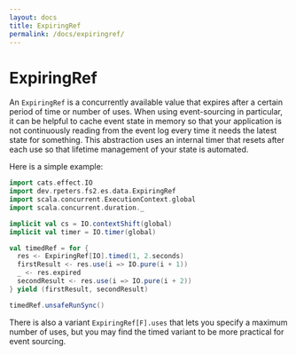 ```yaml
---
layout: docs
title: ExpiringRef
permalink: /docs/expiringref/
---
```

# ExpiringRef
An `ExpiringRef` is a concurrently available value that expires after a certain period of time or number of uses.
When using event-sourcing in particular, it can be helpful to cache event state in memory so that your application is not continuously reading from the event log every time it needs the latest state for something.
This abstraction uses an internal timer that resets after each use so that lifetime management of your state is automated.

Here is a simple example:
```scala mdoc:silent
import cats.effect.IO
import dev.rpeters.fs2.es.data.ExpiringRef
import scala.concurrent.ExecutionContext.global
import scala.concurrent.duration._

implicit val cs = IO.contextShift(global)
implicit val timer = IO.timer(global)

val timedRef = for {
  res <- ExpiringRef[IO].timed(1, 2.seconds)
  firstResult <- res.use(i => IO.pure(i + 1))
  _ <- res.expired
  secondResult <- res.use(i => IO.pure(i + 2))
} yield (firstResult, secondResult)
```
```scala mdoc
timedRef.unsafeRunSync()
```

There is also a variant `ExpiringRef[F].uses` that lets you specify a maximum number of uses, but you may find the timed variant to be more practical for event sourcing.